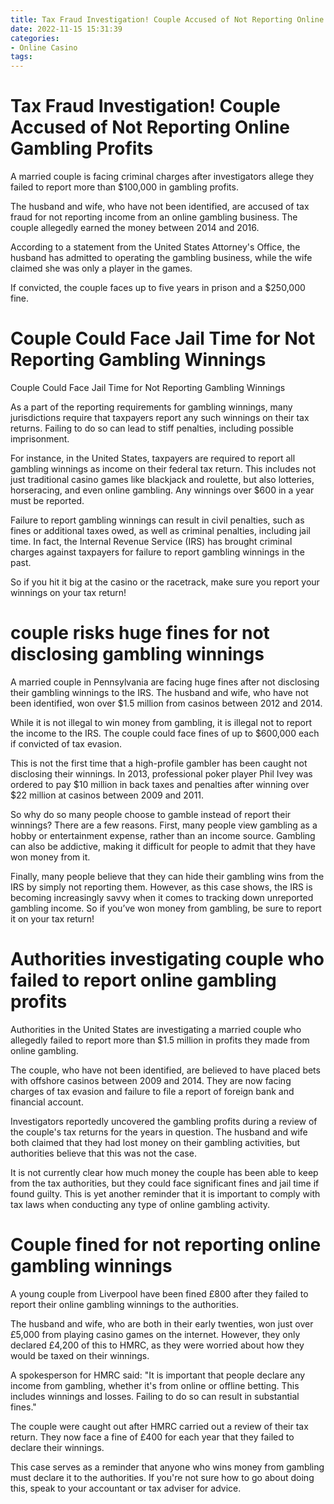```yaml
---
title: Tax Fraud Investigation! Couple Accused of Not Reporting Online Gambling Profits
date: 2022-11-15 15:31:39
categories:
- Online Casino
tags:
---
```



#  Tax Fraud Investigation! Couple Accused of Not Reporting Online Gambling Profits

A married couple is facing criminal charges after investigators allege they failed to report more than $100,000 in gambling profits.

The husband and wife, who have not been identified, are accused of tax fraud for not reporting income from an online gambling business. The couple allegedly earned the money between 2014 and 2016.

According to a statement from the United States Attorney's Office, the husband has admitted to operating the gambling business, while the wife claimed she was only a player in the games.

If convicted, the couple faces up to five years in prison and a $250,000 fine.

#  Couple Could Face Jail Time for Not Reporting Gambling Winnings

Couple Could Face Jail Time for Not Reporting Gambling Winnings

As a part of the reporting requirements for gambling winnings, many jurisdictions require that taxpayers report any such winnings on their tax returns. Failing to do so can lead to stiff penalties, including possible imprisonment.

For instance, in the United States, taxpayers are required to report all gambling winnings as income on their federal tax return. This includes not just traditional casino games like blackjack and roulette, but also lotteries, horseracing, and even online gambling. Any winnings over $600 in a year must be reported.

Failure to report gambling winnings can result in civil penalties, such as fines or additional taxes owed, as well as criminal penalties, including jail time. In fact, the Internal Revenue Service (IRS) has brought criminal charges against taxpayers for failure to report gambling winnings in the past.

So if you hit it big at the casino or the racetrack, make sure you report your winnings on your tax return!

#  couple risks huge fines for not disclosing gambling winnings

A married couple in Pennsylvania are facing huge fines after not disclosing their gambling winnings to the IRS. The husband and wife, who have not been identified, won over $1.5 million from casinos between 2012 and 2014.

While it is not illegal to win money from gambling, it is illegal not to report the income to the IRS. The couple could face fines of up to $600,000 each if convicted of tax evasion.

This is not the first time that a high-profile gambler has been caught not disclosing their winnings. In 2013, professional poker player Phil Ivey was ordered to pay $10 million in back taxes and penalties after winning over $22 million at casinos between 2009 and 2011.

So why do so many people choose to gamble instead of report their winnings? There are a few reasons. First, many people view gambling as a hobby or entertainment expense, rather than an income source. Gambling can also be addictive, making it difficult for people to admit that they have won money from it.

Finally, many people believe that they can hide their gambling wins from the IRS by simply not reporting them. However, as this case shows, the IRS is becoming increasingly savvy when it comes to tracking down unreported gambling income. So if you’ve won money from gambling, be sure to report it on your tax return!

#  Authorities investigating couple who failed to report online gambling profits

Authorities in the United States are investigating a married couple who allegedly failed to report more than $1.5 million in profits they made from online gambling.

The couple, who have not been identified, are believed to have placed bets with offshore casinos between 2009 and 2014. They are now facing charges of tax evasion and failure to file a report of foreign bank and financial account.

Investigators reportedly uncovered the gambling profits during a review of the couple's tax returns for the years in question. The husband and wife both claimed that they had lost money on their gambling activities, but authorities believe that this was not the case.

It is not currently clear how much money the couple has been able to keep from the tax authorities, but they could face significant fines and jail time if found guilty. This is yet another reminder that it is important to comply with tax laws when conducting any type of online gambling activity.

#  Couple fined for not reporting online gambling winnings

A young couple from Liverpool have been fined £800 after they failed to report their online gambling winnings to the authorities.

The husband and wife, who are both in their early twenties, won just over £5,000 from playing casino games on the internet. However, they only declared £4,200 of this to HMRC, as they were worried about how they would be taxed on their winnings.

A spokesperson for HMRC said: "It is important that people declare any income from gambling, whether it's from online or offline betting. This includes winnings and losses. Failing to do so can result in substantial fines."

The couple were caught out after HMRC carried out a review of their tax return. They now face a fine of £400 for each year that they failed to declare their winnings.

This case serves as a reminder that anyone who wins money from gambling must declare it to the authorities. If you're not sure how to go about doing this, speak to your accountant or tax adviser for advice.